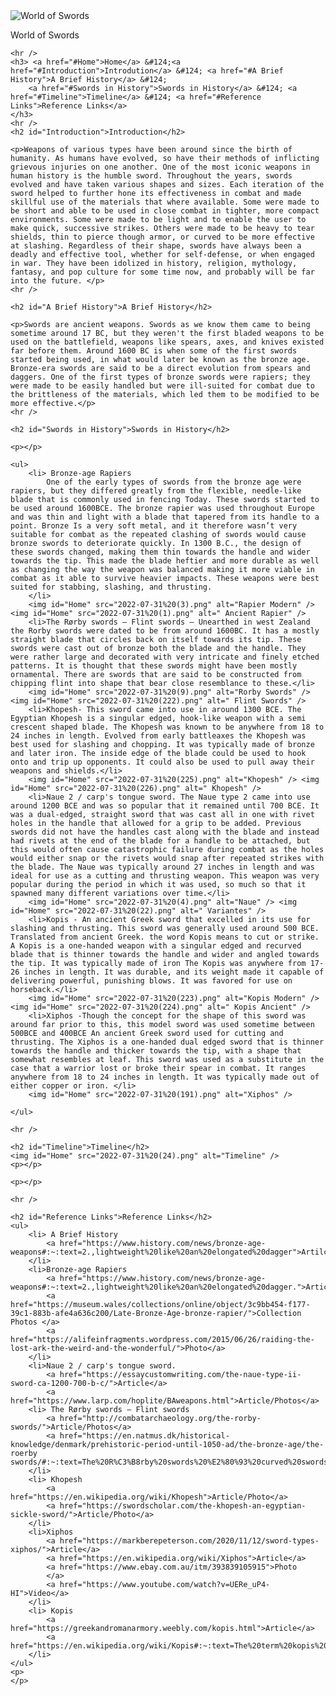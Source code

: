<html>

<head>
    <!-- This is my webpage. Author: Null Void: 7/27/2022 -->
    <title> World of Swords </title>
    <link href="takehome.css" rel="stylesheet">
</head>

<body>
    <img id="Home" src="2022-07-27%20(101).png" alt="World of Swords" />
    <p>World of Swords</p>

    <hr />
    <h3> <a href="#Home">Home</a> &#124;<a href="#Introduction">Introdution</a> &#124; <a href="#A Brief History">A Brief History</a> &#124;
        <a href="#Swords in History">Swords in History</a> &#124; <a href="#Timeline">Timeline</a> &#124; <a href="#Reference Links">Reference Links</a>
    </h3>
    <hr />
    <h2 id="Introduction">Introduction</h2>

    <p>Weapons of various types have been around since the birth of humanity. As humans have evolved, so have their methods of inflicting grievous injuries on one another. One of the most iconic weapons in human history is the humble sword. Throughout the years, swords evolved and have taken various shapes and sizes. Each iteration of the sword helped to further hone its effectiveness in combat and made skillful use of the materials that where available. Some were made to be short and able to be used in close combat in tighter, more compact environments. Some were made to be light and to enable the user to make quick, successive strikes. Others were made to be heavy to tear shields, thin to pierce though armor, or curved to be more effective at slashing. Regardless of their shape, swords have always been a deadly and effective tool, whether for self-defense, or when engaged in war. They have been idolized in history, religion, mythology, fantasy, and pop culture for some time now, and probably will be far into the future. </p>
    <hr />

    <h2 id="A Brief History">A Brief History</h2>

    <p>Swords are ancient weapons. Swords as we know them came to being sometime around 17 BC, but they weren't the first bladed weapons to be used on the battlefield, weapons like spears, axes, and knives existed far before them. Around 1600 BC is when some of the first swords started being used, in what would later be known as the bronze age. Bronze-era swords are said to be a direct evolution from spears and daggers. One of the first types of bronze swords were rapiers; they were made to be easily handled but were ill-suited for combat due to the brittleness of the materials, which led them to be modified to be more effective.</p>
    <hr />

    <h2 id="Swords in History">Swords in History</h2>

    <p></p>

    <ul>
        <li> Bronze-age Rapiers
            One of the early types of swords from the bronze age were rapiers, but they differed greatly from the flexible, needle-like blade that is commonly used in fencing Today. These swords started to be used around 1600BCE. The bronze rapier was used throughout Europe and was thin and light with a blade that tapered from its handle to a point. Bronze Is a very soft metal, and it therefore wasn’t very suitable for combat as the repeated clashing of swords would cause bronze swords to deteriorate quickly. In 1300 B.C., the design of these swords changed, making them thin towards the handle and wider towards the tip. This made the blade heftier and more durable as well as changing the way the weapon was balanced making it more viable in combat as it able to survive heavier impacts. These weapons were best suited for stabbing, slashing, and thrusting.
        </li>
        <img id="Home" src="2022-07-31%20(3).png" alt="Rapier Modern" /> <img id="Home" src="2022-07-31%20(1).png" alt=" Ancient Rapier" />
        <li>The Rørby swords – Flint swords – Unearthed in west Zealand the Rorby swords were dated to be from around 1600BC. It has a mostly straight blade that circles back on itself towards its tip. These swords were cast out of bronze both the blade and the handle. They were rather large and decorated with very intricate and finely etched patterns. It is thought that these swords might have been mostly ornamental. There are swords that are said to be constructed from chipping flint into shape that bear close resemblance to these.</li>
        <img id="Home" src="2022-07-31%20(9).png" alt="Rorby Swords" /> <img id="Home" src="2022-07-31%20(222).png" alt=" Flint Swords" />
        <li>Khopesh- This sword came into use in around 1300 BCE. The Egyptian Khopesh is a singular edged, hook-like weapon with a semi crescent shaped blade. The Khopesh was known to be anywhere from 18 to 24 inches in length. Evolved from early battleaxes the Khopesh was best used for slashing and chopping. It was typically made of bronze and later iron. The inside edge of the blade could be used to hook onto and trip up opponents. It could also be used to pull away their weapons and shields.</li>
        <img id="Home" src="2022-07-31%20(225).png" alt="Khopesh" /> <img id="Home" src="2022-07-31%20(226).png" alt=" Khopesh" />
        <li>Naue 2 / carp's tongue sword. The Naue type 2 came into use around 1200 BCE and was so popular that it remained until 700 BCE. It was a dual-edged, straight sword that was cast all in one with rivet holes in the handle that allowed for a grip to be added. Previous swords did not have the handles cast along with the blade and instead had rivets at the end of the blade for a handle to be attached, but this would often cause catastrophic failure during combat as the holes would either snap or the rivets would snap after repeated strikes with the blade. The Naue was typically around 27 inches in length and was ideal for use as a cutting and thrusting weapon. This weapon was very popular during the period in which it was used, so much so that it spawned many different variations over time.</li>
        <img id="Home" src="2022-07-31%20(4).png" alt="Naue" /> <img id="Home" src="2022-07-31%20(22).png" alt=" Variantes" />
        <li>Kopis - An ancient Greek sword that excelled in its use for slashing and thrusting. This sword was generally used around 500 BCE. Translated from ancient Greek. the word Kopis means to cut or strike. A Kopis is a one-handed weapon with a singular edged and recurved blade that is thinner towards the handle and wider and angled towards the tip. It was typically made of iron The Kopis was anywhere from 17-26 inches in length. It was durable, and its weight made it capable of delivering powerful, punishing blows. It was favored for use on horseback.</li>
        <img id="Home" src="2022-07-31%20(223).png" alt="Kopis Modern" /> <img id="Home" src="2022-07-31%20(224).png" alt=" Kopis Ancient" />
        <li>Xiphos -Though the concept for the shape of this sword was around far prior to this, this model sword was used sometime between 500BCE and 400BCE An ancient Greek sword used for cutting and thrusting. The Xiphos is a one-handed dual edged sword that is thinner towards the handle and thicker towards the tip, with a shape that somewhat resembles at leaf. This sword was used as a substitute in the case that a warrior lost or broke their spear in combat. It ranges anywhere from 18 to 24 inches in length. It was typically made out of either copper or iron. </li>
        <img id="Home" src="2022-07-31%20(191).png" alt="Xiphos" />

    </ul>

    <hr />

    <h2 id="Timeline">Timeline</h2>
    <img id="Home" src="2022-07-31%20(24).png" alt="Timeline" />
    <p></p>

    <p></p>

    <hr />

    <h2 id="Reference Links">Reference Links</h2>
    <ul>
        <li> A Brief History
            <a href="https://www.history.com/news/bronze-age-weapons#:~:text=2.,lightweight%20like%20an%20elongated%20dagger">Artilce</a>
        </li>
        <li>Bronze-age Rapiers
            <a href="https://www.history.com/news/bronze-age-weapons#:~:text=2.,lightweight%20like%20an%20elongated%20dagger.">Article</a>
            <a href="https://museum.wales/collections/online/object/3c9bb454-f177-39c1-883b-afe4a636c200/Late-Bronze-Age-bronze-rapier/">Collection Photos </a>
            <a href="https://alifeinfragments.wordpress.com/2015/06/26/raiding-the-lost-ark-the-weird-and-the-wonderful/">Photo</a>
        </li>
        <li>Naue 2 / carp's tongue sword.
            <a href="https://essaycustomwriting.com/the-naue-type-ii-sword-ca-1200-700-b-c/">Article</a>
            <a href="https://www.larp.com/hoplite/BAweapons.html">Article/Photos</a>
        <li> The Rørby swords – Flint swords
            <a href="http://combatarchaeology.org/the-rorby-swords/">Article/Photos</a>
            <a href="https://en.natmus.dk/historical-knowledge/denmark/prehistoric-period-until-1050-ad/the-bronze-age/the-roerby swords/#:~:text=The%20R%C3%B8rby%20swords%20%E2%80%93%20curved%20swords%20from%20the%20Bronze%20Age&text=The%20sword%20was%20from%20the,story%20does%20not%20end%20there">Article</a>
        </li>
        <li> Khopesh
            <a href="https://en.wikipedia.org/wiki/Khopesh">Article/Photo</a>
            <a href="https://swordscholar.com/the-khopesh-an-egyptian-sickle-sword/">Article/Photo</a>
        </li>
        <li>Xiphos
            <a href="https://markberepeterson.com/2020/11/12/sword-types-xiphos/">Article</a>
            <a href="https://en.wikipedia.org/wiki/Xiphos">Article</a>
            <a href="https://www.ebay.com.au/itm/393839105915">Photo
            </a>
            <a href="https://www.youtube.com/watch?v=UERe_uP4-HI">Video</a>
        </li>
        <li> Kopis
            <a href="https://greekandromanarmory.weebly.com/kopis.html">Article</a>
            <a href="https://en.wikipedia.org/wiki/Kopis#:~:text=The%20term%20kopis%20(Ancient%20Greek,with%20a%20similarly%20shaped%20blade.">Article/Photos</a>
        </li>
    </ul>
    <p>
    </p>

</body>

</html>
